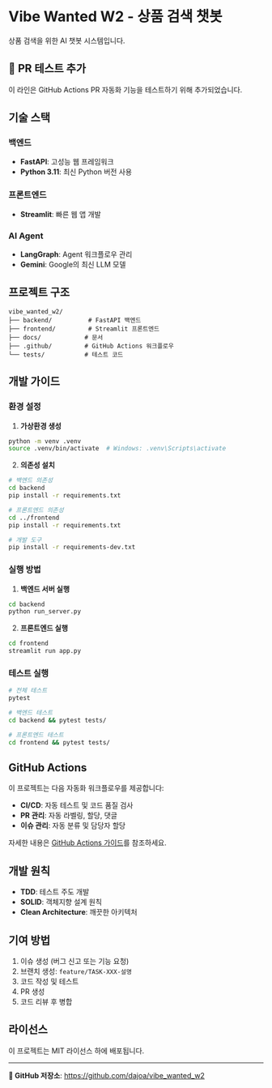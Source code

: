 # Vibe Wanted W2 - 상품 검색 챗봇

상품 검색을 위한 AI 챗봇 시스템입니다.

## 🚀 PR 테스트 추가

이 라인은 GitHub Actions PR 자동화 기능을 테스트하기 위해 추가되었습니다.

## 기술 스택

### 백엔드
- **FastAPI**: 고성능 웹 프레임워크
- **Python 3.11**: 최신 Python 버전 사용

### 프론트엔드
- **Streamlit**: 빠른 웹 앱 개발

### AI Agent
- **LangGraph**: Agent 워크플로우 관리
- **Gemini**: Google의 최신 LLM 모델

## 프로젝트 구조

```
vibe_wanted_w2/
├── backend/          # FastAPI 백엔드
├── frontend/         # Streamlit 프론트엔드
├── docs/            # 문서
├── .github/         # GitHub Actions 워크플로우
└── tests/           # 테스트 코드
```

## 개발 가이드

### 환경 설정

1. **가상환경 생성**
```bash
python -m venv .venv
source .venv/bin/activate  # Windows: .venv\Scripts\activate
```

2. **의존성 설치**
```bash
# 백엔드 의존성
cd backend
pip install -r requirements.txt

# 프론트엔드 의존성
cd ../frontend
pip install -r requirements.txt

# 개발 도구
pip install -r requirements-dev.txt
```

### 실행 방법

1. **백엔드 서버 실행**
```bash
cd backend
python run_server.py
```

2. **프론트엔드 실행**
```bash
cd frontend
streamlit run app.py
```

### 테스트 실행

```bash
# 전체 테스트
pytest

# 백엔드 테스트
cd backend && pytest tests/

# 프론트엔드 테스트
cd frontend && pytest tests/
```

## GitHub Actions

이 프로젝트는 다음 자동화 워크플로우를 제공합니다:

- **CI/CD**: 자동 테스트 및 코드 품질 검사
- **PR 관리**: 자동 라벨링, 할당, 댓글
- **이슈 관리**: 자동 분류 및 담당자 할당

자세한 내용은 [GitHub Actions 가이드](docs/github-actions-guide.md)를 참조하세요.

## 개발 원칙

- **TDD**: 테스트 주도 개발
- **SOLID**: 객체지향 설계 원칙
- **Clean Architecture**: 깨끗한 아키텍처

## 기여 방법

1. 이슈 생성 (버그 신고 또는 기능 요청)
2. 브랜치 생성: `feature/TASK-XXX-설명`
3. 코드 작성 및 테스트
4. PR 생성
5. 코드 리뷰 후 병합

## 라이선스

이 프로젝트는 MIT 라이선스 하에 배포됩니다.

---

**🔗 GitHub 저장소**: https://github.com/dajoa/vibe_wanted_w2 